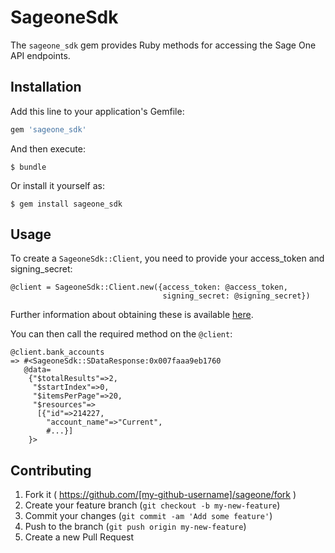 # SageoneSdk

The `sageone_sdk` gem provides Ruby methods for accessing the Sage One API endpoints.

## Installation

Add this line to your application's Gemfile:

```ruby
gem 'sageone_sdk'
```

And then execute:

    $ bundle

Or install it yourself as:

    $ gem install sageone_sdk

## Usage

To create a `SageoneSdk::Client`, you need to provide your access_token and signing_secret:

```
@client = SageoneSdk::Client.new({access_token: @access_token,
                                  signing_secret: @signing_secret})
```

Further information about obtaining these is available [here](https://developers.sageone.com/docs/en/v1#overview).

You can then call the required method on the `@client`:

```
@client.bank_accounts
=> #<SageoneSdk::SDataResponse:0x007faaa9eb1760
   @data=
    {"$totalResults"=>2,
     "$startIndex"=>0,
     "$itemsPerPage"=>20,
     "$resources"=>
      [{"id"=>214227,
        "account_name"=>"Current",
        #...}]
    }>
```


## Contributing

1. Fork it ( https://github.com/[my-github-username]/sageone/fork )
2. Create your feature branch (`git checkout -b my-new-feature`)
3. Commit your changes (`git commit -am 'Add some feature'`)
4. Push to the branch (`git push origin my-new-feature`)
5. Create a new Pull Request
